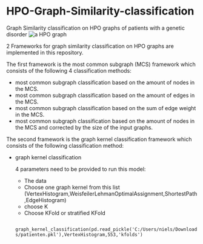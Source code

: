 # HPO-Graph-Similarity-classification
Graph Similarity classification on HPO graphs of patients with a genetic disorder
![]("E:\big_downloads\gex" "a HPO graph")

2 Frameworks for graph similarity classification on HPO graphs are implemented in this repository.

The first framework is the most common subgraph (MCS) framework which consists of the following 4 classification methods:
  * most common subgraph classification based on the amount of nodes in the MCS.
  * most common subgraph classification based on the amount of edges in the MCS.
  * most common subgraph classification based on the sum of edge weight in the MCS.
  * most common subgraph classification based on the amount of nodes in the MCS and corrected by the size of the input graphs.
  


The second framework is the graph kernel classification framework which consists of the following classification method:
  * graph kernel classification
  
  
    4 parameters need to be provided to run this model:
    * The data
    * Choose one graph kernel from this list (VertexHistogram,WeisfeilerLehmanOptimalAssignment,ShortestPath,EdgeHistogram)
    * choose K
    * Choose KFold or stratified KFold
    
    ``` graph_kernel_classification(pd.read_pickle('C:/Users/niels/Downloads/patienten.pkl'),VertexHistogram,553,'kfolds')```
    
    
    
    
